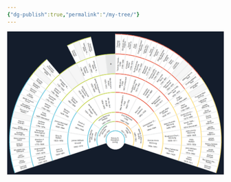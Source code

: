 ```yaml
---
{"dg-publish":true,"permalink":"/my-tree/"}
---
```


<!-- Image Map Generated for "Where the Waters flow North" -->  
<img src="/src/site/img/user/assets/Tree.png" usemap="#mytree">

<map name="mytree">  
    <area target="_parent" alt="This is me...." title="This is me...." href="/vault/misc/this-is-me/" coords="1226,1234,106" shape="circle">  
    <area target="_parent" alt="Dad" title="Dad" href="/ancesters/kincaid/emory-garfield-kincaid-1922-1992/" coords="1222,1126,1224,1019,1155,1030,1105,1058,1064,1093,1038,1136,1020,1180,1016,1232,1020,1269,1027,1297,1122,1267,1122,1201,1161,1145,1190,1130,1209,1126" shape="poly">  
    <area target="_parent" alt="Mom" title="Mom" href="/ancesters/legg/alice-lee-legg-1931-2012/" coords="1250,1128,1224,1121,1226,1021,1276,1026,1324,1045,1365,1073,1395,1104,1417,1143,1434,1188,1439,1232,1437,1266,1428,1297,1328,1262,1330,1208,1300,1154,1276,1141" shape="poly">  
    <area target="_parent" alt="Papa" title="Papa" href="/ancesters/kincaid/george-wesley-kincaid-1891-1976/" coords="923,1329,910,1249,916,1167,936,1104,968,1045,1053,1104,1018,1180,1014,1245,1023,1297" shape="poly">  
    <area target="_parent" alt="Mama" title="Mama" href="/ancesters/skaggs/laura-beatrice-skaggs-1901-1992/" coords="968,1047,1018,989,1081,948,1144,924,1190,915,1226,911,1224,1019,1168,1024,1107,1054,1075,1078,1055,1104" shape="poly">  
    <area target="_parent" alt="Fred Legg" title="Fred Legg" href="/ancesters/legg/fred-rothwell-legg-1885-1958/" coords="1226,913,1298,922,1365,946,1426,982,1480,1039,1398,1102,1341,1054,1291,1026,1248,1017,1226,1017" shape="poly">  
    <area target="_parent" alt="Mamie" title="Mamie" href="/ancesters/shaffer/mamie-catherine-shaffer-1888-1962/" coords="1482,1043,1524,1123,1539,1178,1541,1258,1526,1325,1430,1293,1439,1212,1426,1156,1400,1104" shape="poly">  
    <area target="_parent" alt="JW Kincaid" title="JW Kincaid" href="/ancesters/kincaid/james-william-kincaid-1850-1919/" coords="712,1394,695,1334,686,1269,684,1206,693,1145,912,1180,908,1232,914,1282,923,1325" shape="poly">  
    <area target="_parent" alt="Sarah Keenan" title="Sarah Keenan" href="/ancesters/keenan/sarah-virginia-keenan-1849/" coords="691,1141,706,1078,728,1021,754,965,788,913,966,1041,942,1082,923,1136,914,1175" shape="poly">  
    <area target="_parent" alt="James Woodson Skaggs" title="James Woodson Skaggs" href="/ancesters/skaggs/james-woodson-skaggs-1854-1937/" coords="788,911,832,859,875,820,927,781,979,748,1081,943,1042,967,1005,995,968,1039" shape="poly">  
    <area target="_parent" alt="Harriet Ann Skaggs" title="Harriet Ann Skaggs" href="/ancesters/skaggs/harriet-ann-skaggs-1859-1950/" coords="981,748,1046,718,1101,703,1161,694,1224,690,1224,909,1170,915,1118,928,1081,941" shape="poly">  
    <area target="_parent" alt="William McGinnis Legg" title="William McGinnis Legg" href="/ancesters/legg/william-mc-ginnis-legg-1849-1924/" coords="1226,690,1289,692,1350,703,1404,720,1467,744,1367,943,1309,922,1263,913,1226,909" shape="poly">  
    <area target="_parent" alt="Mary Ann Hawkins" title="Mary Ann Hawkins" href="/ancesters/hawkins/mary-ann-hawkins-1853-1926/" coords="1469,746,1528,781,1576,818,1617,857,1660,909,1482,1039,1445,1000,1398,961,1372,943" shape="poly">  
    <area target="_parent" alt="Christopher Clayton Shaffer" title="Christopher Clayton Shaffer" href="/ancesters/shaffer/christopher-clayton-shaffer-1864-1944/" coords="1664,911,1699,965,1727,1019,1747,1076,1758,1141,1543,1175,1528,1121,1506,1082,1484,1041" shape="poly">  
    <area target="_parent" alt="Dorcas Ann McClung" title="Dorcas Ann McClung" href="/ancesters/mc-clung/dorcas-ann-mc-clung-1866-1951/" coords="1762,1143,1766,1214,1764,1271,1758,1329,1740,1394,1530,1325,1541,1273,1543,1219,1543,1178" shape="poly">  
    <area target="_parent" alt="John A Kincaid" title="John A Kincaid" href="/ancesters/kincaid/john-kincaid-1760-1834/" coords="513,1460,498,1416,489,1375,483,1332,478,1290,682,1273,693,1338,708,1394" shape="poly">  
    <area target="_parent" alt="Olive B Walker" title="Olive B Walker" href="/ancesters/walker/olive-walker-1823-1856/" coords="478,1286,474,1243,474,1197,478,1154,485,1113,689,1147,682,1214,682,1269" shape="poly">  
    <area target="_parent" alt="James Marshall Keenan" title="James Marshall Keenan" href="" coords="485,1108,493,1063,500,1026,515,982,530,943,723,1021,704,1080,689,1143" shape="poly">  
    <area target="_parent" alt="Martha Grose" title="Martha Grose" href="" coords="532,939,552,898,569,861,591,826,615,789,784,909,749,967,725,1019" shape="poly">  
    <area target="_parent" alt="Cyrus Skaggs" title="Cyrus Skaggs" href="/ancesters/skaggs/cyrus-skaggs/" coords="619,787,647,748,673,720,736,659,871,813,827,861,786,907" shape="poly">  
    <area target="_parent" alt="Rachel Coleman" title="Rachel Coleman" href="" coords="738,657,780,627,884,562,977,744,925,774,875,811" shape="poly">  
    <area target="_parent" alt="James Skaggs" title="James Skaggs" href="/ancesters/skaggs/james-skaggs-jr/" coords="888,560,931,540,966,525,1049,501,1096,700,1038,718,979,744" shape="poly">  
    <area target="_parent" alt="Martha Porter" title="Martha Porter" href="" coords="1053,501,1098,490,1135,484,1181,479,1224,477,1226,685,1153,690,1096,698" shape="poly">  
    <area target="_parent" alt="William M Legg" title="William M Legg" href="/ancesters/legg/william-legg-1817-1895/" coords="1229,479,1278,479,1313,481,1357,488,1400,497,1350,700,1287,687,1229,685" shape="poly">  
    <area target="_parent" alt="Elizabeth Ramsey" title="Elizabeth Ramsey" href="/ancesters/ramsey/elizabeth-ramsey-1813-1902/" coords="1404,501,1445,510,1484,525,1524,542,1563,557,1471,742,1409,716,1352,698" shape="poly">  
    <area target="_parent" alt="Nicholas Hawkins" title="Nicholas Hawkins" href="" coords="1567,557,1612,583,1643,603,1673,622,1710,655,1578,813,1524,772,1474,742" shape="poly">  
    <area target="_parent" alt="Rebecca Wiseman" title="Rebecca Wiseman" href="" coords="1712,657,1747,687,1777,718,1803,748,1829,785,1662,907,1621,854,1582,815" shape="poly">  
    <area target="_parent" alt="Joseph Shaffer" title="Joseph Shaffer" href="" coords="1834,789,1860,826,1881,861,1901,900,1918,939,1730,1019,1699,963,1667,907" shape="poly">  
    <area target="_parent" alt="Mary Frances McClung" title="Mary Frances McClung" href="" coords="1918,943,1938,987,1949,1021,1959,1067,1966,1108,1760,1139,1751,1078,1732,1021" shape="poly">  
    <area target="_parent" alt="Charles McClung" title="Charles McClung" href="/ancesters/mc-clung/charles-william-mc-clung-1838-1911/" coords="1764,1143,1968,1113,1972,1156,1977,1199,1977,1249,1972,1288,1766,1267,1769,1201" shape="poly">  
    <area target="_parent" alt="Mary C Amick" title="Mary C Amick" href="/ancesters/amick/mary-catherine-amick-1841-1920/" coords="1972,1290,1968,1338,1962,1375,1951,1420,1938,1460,1740,1392,1760,1332,1766,1271" shape="poly">  
    <area target="_parent" alt="William M Kincaid" title="William M Kincaid" href="/ancesters/kincaid/william-m-kincaid-1787-1860/" coords="298,1529,272,1423,487,1379,509,1460" shape="poly">  
    <area target="_parent" alt="Virginia Jane Kincaid" title="Virginia Jane Kincaid" href="/ancesters/kincaid/virginia-kincaid-1797-1870/" coords="270,1416,255,1308,476,1286,487,1375" shape="poly">  
    <area target="_parent" alt="Elverton Walker" title="Elverton Walker" href="" coords="253,1306,253,1193,470,1199,472,1282" shape="poly">  
    <area target="_parent" alt="Margaret McGaughey" title="Margaret McGaughey" href="" coords="250,1188,261,1078,480,1110,472,1197" shape="poly">  
    <area target="_parent" alt="Andrew Keenan" title="Andrew Keenan" href="" coords="264,1073,287,967,498,1024,480,1108" shape="poly">  
    <area target="_parent" alt="Polly Walker" title="Polly Walker" href="" coords="287,963,322,857,526,939,498,1019" shape="poly">  
    <area target="_parent" alt="William Grose" title="William Grose" href="" coords="326,852,374,755,565,859,526,937" shape="poly">  
    <area target="_parent" alt="Susannah Koontz" title="Susannah Koontz" href="" coords="374,748,437,657,615,783,567,854" shape="poly">  
    <area target="_parent" alt="James A. Skaggs" title="James A. Skaggs" href="" coords="437,655,509,568,671,713,617,781" shape="poly">  
    <area target="_parent" alt="Elizabeth Miller" title="Elizabeth Miller" href="" coords="511,564,593,490,732,653,671,711" shape="poly">  
    <area target="_parent" alt="Rachel Coleman Dad" title="Rachel Coleman Dad" href="" coords="595,486,684,421,806,603,736,651" shape="poly">  
    <area target="_parent" alt="Rachel Coleman Mom" title="Rachel Coleman Mom" href="" coords="686,416,782,362,884,555,806,601" shape="poly">  
    <area target="_parent" alt="James A. Skaggs" title="James A. Skaggs" href="" coords="786,360,886,317,964,520,886,555" shape="poly">  
    <area target="_parent" alt="Elizabeth Miller" title="Elizabeth Miller" href="" coords="890,312,997,282,1049,497,966,518" shape="poly">  
    <area target="_parent" alt="Martha Potter Dad" title="Martha Potter Dad" href="" coords="1001,280,1109,262,1137,477,1053,494" shape="poly">  
    <area target="_parent" alt="Martha Potter Mom" title="Martha Potter Mom" href="" coords="1111,262,1224,254,1222,473,1140,475" shape="poly">  
    <area target="_parent" alt="Thomas Jesse Legg" title="Thomas Jesse Legg" href="/ancesters/legg/thomas-jesse-legg-1789-1880/" coords="1226,254,1337,260,1313,477,1226,471" shape="poly">  
    <area target="_parent" alt="Elisabeth Nutter" title="Elisabeth Nutter" href="/ancesters/nutter/elizabeth-nutter-1790-1869/" coords="1341,258,1450,280,1400,492,1315,475" shape="poly">  
    <area target="_parent" alt="Bartholomew Ramsey" title="Bartholomew Ramsey" href="/ancesters/ramsey/bartholomew-ramsey-1776-1843/" coords="1454,282,1560,312,1484,518,1404,492" shape="poly">  
    <area target="_parent" alt="Margaret Wiseman" title="Margaret Wiseman" href="" coords="1563,312,1667,358,1569,555,1489,520" shape="poly">  
    <area target="_parent" alt="Thomas Hawkins" title="Thomas Hawkins" href="" coords="1669,360,1764,416,1645,599,1571,555" shape="poly">  
    <area target="_parent" alt="Mary Perry" title="Mary Perry" href="" coords="1769,416,1858,486,1712,653,1649,599" shape="poly">  
    <area target="_parent" alt="Isaac Wiseman" title="Isaac Wiseman" href="" coords="1860,488,1940,562,1779,716,1714,651" shape="poly">  
    <area target="_parent" alt="Mary Neal" title="Mary Neal" href="" coords="1942,566,2016,653,1834,785,1779,716" shape="poly">  
    <area target="_parent" alt="Peter Shaffer" title="Peter Shaffer" href="" coords="2016,655,2077,750,1886,859,1840,783" shape="poly">  
    <area target="_parent" alt="Mary George" title="Mary George" href="" coords="2079,755,2124,852,1920,937,1890,859" shape="poly">  
    <area target="_parent" alt="Dickinson McClung" title="Dickinson McClung" href="" coords="2126,857,2163,963,1953,1019,1918,941" shape="poly">  
    <area target="_parent" alt="Sarah Evans" title="Sarah Evans" href="" coords="2163,967,2187,1071,1968,1104,1955,1021" shape="poly">  
    <area target="_parent" alt="John Henry McClung" title="John Henry McClung" href="/ancesters/mc-clung/john-mc-clung-1808-1886/" coords="2189,1080,2200,1186,1981,1195,1970,1108" shape="poly">  
    <area target="_parent" alt="Polly Walton" title="Polly Walton" href="/ancesters/walton/polly-walton-1810-1850/" coords="2200,1191,2198,1303,1977,1286,1981,1199" shape="poly">  
    <area target="_parent" alt="John William Amick" title="John William Amick" href="" coords="2196,1308,2181,1414,1966,1371,1975,1286" shape="poly">  
    <area target="_parent" alt="Lana Walker" title="Lana Walker" href="" coords="2183,1418,2152,1529,1942,1457,1968,1375" shape="poly">  
    <area target="_parent" alt="Samuel Kincaid" title="Samuel Kincaid" href="/ancesters/kincaid/samuel-kincaid-1765-1847/" coords="83,1598,64,1531,279,1477,296,1529" shape="poly">  
    <area target="_parent" alt="Mary Tincher" title="Mary Tincher" href="" coords="64,1527,47,1462,266,1418,279,1473" shape="poly">  
    <area target="_parent" alt="John Kincaid" title="John Kincaid" href="/ancesters/kincaid/john-kincaid-1760-1834/" coords="47,1457,36,1394,257,1360,266,1414" shape="poly">  
    <area target="_parent" alt="Elizabeth Hannah Gillespie" title="Elizabeth Hannah Gillespie" href="/ancesters/gillespie/elizabeth-hannah-gillespie-1760-1829/" coords="36,1390,29,1321,250,1306,257,1358" shape="poly">  
    <area target="_parent" alt="William Walker" title="William Walker" href="" coords="29,1316,27,1253,248,1247,250,1301" shape="poly">  
    <area target="_parent" alt="Mary Lewis" title="Mary Lewis" href="" coords="25,1249,25,1184,246,1191,246,1243" shape="poly">  
    <area target="_parent" alt="Andrew McGaughey" title="Andrew McGaughey" href="" coords="27,1178,34,1113,250,1132,246,1184" shape="poly">  
    <area target="_parent" alt="Mary Craig McGaughey" title="Mary Craig McGaughey" href="" coords="31,1108,40,1041,259,1076,253,1130" shape="poly">  
    <area target="_parent" alt="Patrick Keenan" title="Patrick Keenan" href="" coords="40,1034,53,976,268,1019,257,1073" shape="poly">  
    <area target="_parent" alt="Patrick Keenan Wife" title="Patrick Keenan Wife" href="" coords="53,972,70,904,285,961,270,1017" shape="poly">  
    <area target="_parent" alt="Elverton Walker" title="Elverton Walker" href="" coords="70,902,88,835,300,907,283,956" shape="poly">  
    <area target="_parent" alt="Margaret McGaughey" title="Margaret McGaughey" href="" coords="94,831,118,774,318,852,303,900" shape="poly">  
    <area target="_parent" alt="Jacob Grose" title="Jacob Grose" href="" coords="118,770,146,709,342,800,318,850" shape="poly">  
    <area target="_parent" alt="Mary Ganssel" title="Mary Ganssel" href="" coords="146,705,179,646,368,750,344,798" shape="poly">  
    <area target="_parent" alt="Henrich Koontz" title="Henrich Koontz" href="" coords="179,640,216,586,400,700,370,746" shape="poly">  
    <area target="_parent" alt="Elizabeth Bowyer" title="Elizabeth Bowyer" href="" coords="216,581,253,525,433,653,402,698" shape="poly">  
    <area target="_parent" alt="Charles Skaggs" title="Charles Skaggs" href="" coords="255,523,294,468,467,607,435,651" shape="poly">  
    <area target="_parent" alt="Charles Skaggs Wife" title="Charles Skaggs Wife" href="" coords="300,466,344,419,504,562,467,601" shape="poly">  
    <area target="_parent" alt="Valentine Miller" title="Valentine Miller" href="" coords="344,414,394,367,550,523,506,562" shape="poly">  
    <area target="_parent" alt="Susanna Ensminger" title="Susanna Ensminger" href="" coords="396,362,448,314,591,484,552,518" shape="poly">  
    <area target="_parent" alt="Charles Skaggs" title="Charles Skaggs" href="" coords="678,156,743,132,832,332,780,356" shape="poly">  
    <area target="_parent" alt="Charles Skaggs Wife" title="Charles Skaggs Wife" href="" coords="747,130,810,104,888,310,834,330" shape="poly">  
    <area target="_parent" alt="Valentine Miller" title="Valentine Miller" href="" coords="812,102,875,85,942,291,886,306" shape="poly">  
    <area target="_parent" alt="Susanna Ensminger" title="Susanna Ensminger" href="" coords="877,80,947,63,997,273,944,291" shape="poly">  
    <area target="_parent" alt="Thomas Legg III" title="Thomas Legg III" href="" coords="1222,26,1294,30,1283,249,1224,247" shape="poly">  
    <area target="_parent" alt="Elizabeth Hughes" title="Elizabeth Hughes" href="" coords="1298,33,1365,37,1339,254,1285,249" shape="poly">  
    <area target="_parent" alt="David Nutter" title="David Nutter" href="" coords="1367,37,1432,48,1398,262,1341,254" shape="poly">  
    <area target="_parent" alt="Ruth cottle" title="Ruth cottle" href="" coords="1435,46,1504,59,1450,273,1398,260" shape="poly">  
    <area target="_parent" alt="Richard Ramsey" title="Richard Ramsey" href="" coords="1504,63,1573,82,1508,293,1454,273" shape="poly">  
    <area target="_parent" alt="Letitia Wiseman" title="Letitia Wiseman" href="" coords="1573,80,1641,102,1563,308,1511,291" shape="poly">  
    <area target="_parent" alt="Isaac Wiseman Jr" title="Isaac Wiseman Jr" href="" coords="1643,104,1701,130,1617,330,1563,310" shape="poly">  
    <area target="_parent" alt="Elizabeth Davis" title="Elizabeth Davis" href="" coords="1704,130,1771,158,1669,356,1619,327" shape="poly">  
    <area target="_parent" alt="Elijah Hawkins" title="Elijah Hawkins" href="" coords="1773,160,1831,191,1719,382,1669,356" shape="poly">  
    <area target="_parent" alt="Elizabeth Scott" title="Elizabeth Scott" href="" coords="1834,191,1886,228,1766,412,1723,382" shape="poly">  
    <area target="_parent" alt="Peter Perry" title="Peter Perry" href="" coords="1890,226,1951,267,1812,447,1766,410" shape="poly">  
    <area target="_parent" alt="Lucinda Faulconer" title="Lucinda Faulconer" href="" coords="1951,271,2003,314,1858,481,1818,447" shape="poly">  
    <area target="_parent" alt="Isaac Wiseman Dad" title="Isaac Wiseman Dad" href="" coords="2005,314,2055,360,1903,525,1860,486" shape="poly">  
    <area target="_parent" alt="Isaac Wiseman Mom" title="Isaac Wiseman Mom" href="" coords="2059,362,2105,412,1946,562,1905,520" shape="poly">  
    <area target="_parent" alt="William Neal" title="William Neal" href="" coords="2109,416,2152,466,1985,607,1948,562" shape="poly">  
    <area target="_parent" alt="Emelia Neal" title="Emelia Neal" href="" coords="2152,466,2194,518,2018,651,1985,609" shape="poly">  
    <area target="_parent" alt="Christopher Shaffer" title="Christopher Shaffer" href="" coords="2196,520,2235,577,2051,698,2020,651" shape="poly">  
    <area target="_parent" alt="Christopher Shaffer Wife" title="Christopher Shaffer Wife" href="" coords="2239,581,2272,640,2081,748,2051,698" shape="poly">  
    <area target="_parent" alt="Thomas George" title="Thomas George" href="" coords="2276,642,2306,703,2103,800,2081,750" shape="poly">  
    <area target="_parent" alt="Catherine McCoy" title="Catherine McCoy" href="" coords="2309,707,2335,766,2126,850,2105,802" shape="poly">  
    <area target="_parent" alt="James McClung" title="James McClung" href="" coords="2335,772,2361,833,2148,909,2129,854" shape="poly">  
    <area target="_parent" alt="Mary Alderson" title="Mary Alderson" href="" coords="2361,837,2380,900,2165,961,2148,911" shape="poly">  
    <area target="_parent" alt="David Evans" title="David Evans" href="" coords="2380,902,2395,967,2178,1017,2165,963" shape="poly">  
    <area target="_parent" alt="Ruth Alderson" title="Ruth Alderson" href="" coords="2181,1019,2395,972,2411,1039,2189,1076" shape="poly">  
    <area target="_parent" alt="James McClung" title="James McClung" href="" coords="2415,1041,2421,1106,2200,1134,2189,1076" shape="poly">  
    <area target="_parent" alt="Mary Alderson" title="Mary Alderson" href="" coords="2421,1110,2426,1178,2202,1186,2198,1136" shape="poly">  
    <area target="_parent" alt="James Walton" title="James Walton" href="" coords="2426,1182,2421,1251,2202,1245,2205,1191" shape="poly">  
    <area target="_parent" alt="Nancy McClung" title="Nancy McClung" href="" coords="2426,1253,2419,1319,2200,1306,2202,1249" shape="poly">  
    <area target="_parent" alt="Jacob Amick" title="Jacob Amick" href="" coords="2421,1323,2415,1392,2191,1362,2200,1308" shape="poly">  
    <area target="_parent" alt="Rachel Shroyer" title="Rachel Shroyer" href="" coords="2415,1394,2404,1462,2183,1414,2194,1366" shape="poly">  
    <area target="_parent" alt="James Walker" title="James Walker" href="" coords="2404,1464,2387,1529,2170,1470,2187,1418" shape="poly">  
    <area target="_parent" alt="Hannah Kincaid" title="Hannah Kincaid" href="" coords="2387,1531,2367,1598,2155,1529,2172,1470" shape="poly">  
</map>